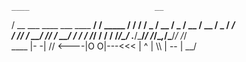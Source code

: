 	____                            __
   / __ \___  ____  ___  ____  ____/ /__  _____
  / / / / _ \/ __ \/ _ \/ __ \/ __  / _ \/ ___/     
 / /_/ /  __/ /_/ /  __/ / / / /_/ /  __/ /
/_____/\___/ .___/\___/_/ /_/\__,_/\___/_/
          /_/                                                   
                   ____
                  |-  -|    //
             <----|O  O|---<<<
                  |  ^ |    \\\\
                  | -- |
                   \__/

